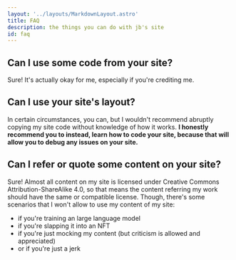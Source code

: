 ```yaml
---
layout: '../layouts/MarkdownLayout.astro'
title: FAQ
description: the things you can do with jb's site
id: faq
---
```


## Can I use some code from your site?
Sure! It's actually okay for me, especially if you're crediting me.
## Can I use your site's layout?
In certain circumstances, you can, but I wouldn't recommend abruptly copying my site code without knowledge of how it works.
**I honestly recommend you to instead, learn how to code your site, because that will allow you to debug any issues on your site.**
## Can I refer or quote some content on your site?
Sure! Almost all content on my site is licensed under Creative Commons Attribution-ShareAlike 4.0, so that means the content referring my work should have the same or compatible license.
Though, there's some scenarios that I won't allow to use my content of my site:
- if you're training an large language model
- if you're slapping it into an NFT
- if you're just mocking my content (but criticism is allowed and appreciated)
- or if you're just a jerk